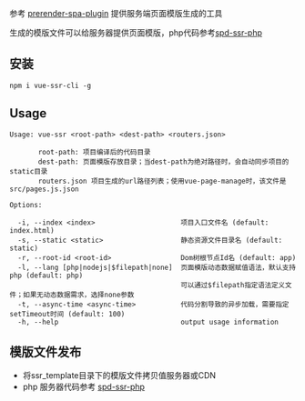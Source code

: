 参考 [prerender-spa-plugin](https://github.com/chrisvfritz/prerender-spa-plugin) 提供服务端页面模版生成的工具

生成的模版文件可以给服务器提供页面模版，php代码参考[spd-ssr-php](https://github.com/supaide/spd-ssr-php)

## 安装
```
npm i vue-ssr-cli -g
```

## Usage
```
Usage: vue-ssr <root-path> <dest-path> <routers.json>

       root-path: 项目编译后的代码目录
       dest-path: 页面模版存放目录；当dest-path为绝对路径时，会自动同步项目的static目录
       routers.json 项目生成的url路径列表；使用vue-page-manage时，该文件是src/pages.js.json

Options:

  -i, --index <index>                     项目入口文件名 (default: index.html)
  -s, --static <static>                   静态资源文件目录名 (default: static)
  -r, --root-id <root-id>                 Dom树根节点Id名 (default: app)
  -l, --lang [php|nodejs|$filepath|none]  页面模版动态数据赋值语法，默认支持php (default: php)
                                          可以通过$filepath指定语法定义文件；如果无动态数据需求，选择none参数
  -t, --async-time <async-time>           代码分割导致的异步加载，需要指定setTimeout时间 (default: 100)
  -h, --help                              output usage information
```

## 模版文件发布
- 将ssr_template目录下的模版文件拷贝值服务器或CDN
- php 服务器代码参考 [spd-ssr-php](https://github.com/supaide/spd-ssr-php)
